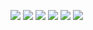 ![](https://i.loli.net/2019/03/27/5c9ae3882977f.png)
![](https://i.loli.net/2019/03/27/5c9ae4d7e25c9.png)
![](https://i.loli.net/2019/03/27/5c9ae4ecad112.png)
![](https://i.loli.net/2019/03/27/5c9ae5171adc8.png)
![](https://i.loli.net/2019/03/27/5c9ae53341602.png)
![](https://i.loli.net/2019/03/27/5c9ae54c3a2d3.png)
